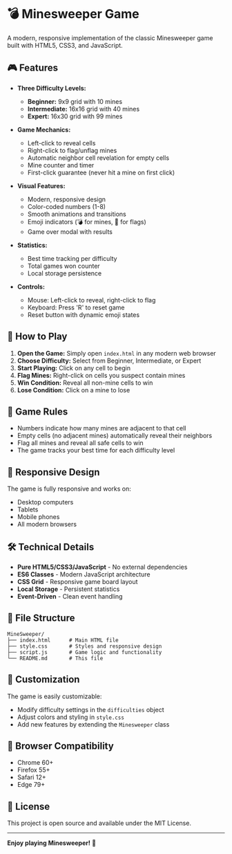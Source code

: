 # 💣 Minesweeper Game

A modern, responsive implementation of the classic Minesweeper game built with HTML5, CSS3, and JavaScript.

## 🎮 Features

- **Three Difficulty Levels:**
  - **Beginner:** 9x9 grid with 10 mines
  - **Intermediate:** 16x16 grid with 40 mines
  - **Expert:** 16x30 grid with 99 mines

- **Game Mechanics:**
  - Left-click to reveal cells
  - Right-click to flag/unflag mines
  - Automatic neighbor cell revelation for empty cells
  - Mine counter and timer
  - First-click guarantee (never hit a mine on first click)

- **Visual Features:**
  - Modern, responsive design
  - Color-coded numbers (1-8)
  - Smooth animations and transitions
  - Emoji indicators (💣 for mines, 🚩 for flags)
  - Game over modal with results

- **Statistics:**
  - Best time tracking per difficulty
  - Total games won counter
  - Local storage persistence

- **Controls:**
  - Mouse: Left-click to reveal, right-click to flag
  - Keyboard: Press 'R' to reset game
  - Reset button with dynamic emoji states

## 🚀 How to Play

1. **Open the Game:** Simply open `index.html` in any modern web browser
2. **Choose Difficulty:** Select from Beginner, Intermediate, or Expert
3. **Start Playing:** Click on any cell to begin
4. **Flag Mines:** Right-click on cells you suspect contain mines
5. **Win Condition:** Reveal all non-mine cells to win
6. **Lose Condition:** Click on a mine to lose

## 🎯 Game Rules

- Numbers indicate how many mines are adjacent to that cell
- Empty cells (no adjacent mines) automatically reveal their neighbors
- Flag all mines and reveal all safe cells to win
- The game tracks your best time for each difficulty level

## 📱 Responsive Design

The game is fully responsive and works on:
- Desktop computers
- Tablets
- Mobile phones
- All modern browsers

## 🛠️ Technical Details

- **Pure HTML5/CSS3/JavaScript** - No external dependencies
- **ES6 Classes** - Modern JavaScript architecture
- **CSS Grid** - Responsive game board layout
- **Local Storage** - Persistent statistics
- **Event-Driven** - Clean event handling

## 📁 File Structure

```
MineSweeper/
├── index.html      # Main HTML file
├── style.css       # Styles and responsive design
├── script.js       # Game logic and functionality
└── README.md       # This file
```

## 🎨 Customization

The game is easily customizable:
- Modify difficulty settings in the `difficulties` object
- Adjust colors and styling in `style.css`
- Add new features by extending the `Minesweeper` class

## 🌟 Browser Compatibility

- Chrome 60+
- Firefox 55+
- Safari 12+
- Edge 79+

## 📝 License

This project is open source and available under the MIT License.

---

**Enjoy playing Minesweeper!** 🎉 